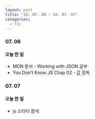 ```yaml
---
layout: post
title: "18. 07. 06 ~ 18. 07. 07"
categories:
  - TIL
---
```


### 07. 06
#### 오늘 한 일
- MDN 문서 - Working with JSON 공부
- You Don't Know JS Chap 02 - 값 정독

### 07. 07
#### 오늘 한 일
- js 스터디 참석
